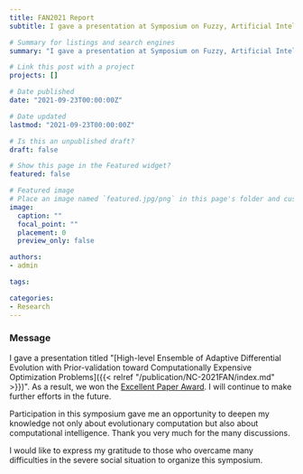 ```yaml
---
title: FAN2021 Report
subtitle: I gave a presentation at Symposium on Fuzzy, Artificial Intelligence, Neural Networks and Computational Intelligence (FAN2021).

# Summary for listings and search engines
summary: "I gave a presentation at Symposium on Fuzzy, Artificial Intelligence, Neural Networks and Computational Intelligence (FAN2021), and we won the Excellent Paper Award. Thank you to all those who helped make this event possible．"

# Link this post with a project
projects: []

# Date published
date: "2021-09-23T00:00:00Z"

# Date updated
lastmod: "2021-09-23T00:00:00Z"

# Is this an unpublished draft?
draft: false

# Show this page in the Featured widget?
featured: false

# Featured image
# Place an image named `featured.jpg/png` in this page's folder and customize its options here.
image:
  caption: ""
  focal_point: ""
  placement: 0
  preview_only: false

authors:
- admin

tags:

categories:
- Research
---
```


### Message

I gave a presentation titled \"[High-level Ensemble of Adaptive Differential Evolution with Prior-validation toward Computationally Expensive Optimization Problems]({{< relref "/publication/NC-2021FAN/index.md" >}})\". As a result, we won the [Excellent Paper Award](https://sites.google.com/view/fan2021online/%E8%A1%A8%E5%BD%B0). I will continue to make further efforts in the future.

Participation in this symposium gave me an opportunity to deepen my knowledge not only about evolutionary computation but also about computational intelligence. Thank you very much for the many discussions.

I would like to express my gratitude to those who overcame many difficulties in the severe social situation to organize this symposium.
